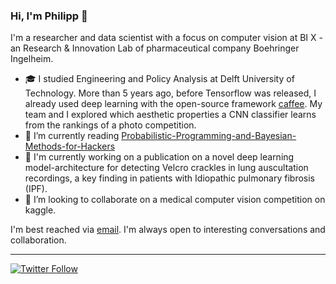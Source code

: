 ### Hi, I'm Philipp 👋

I'm a researcher and data scientist with a focus on computer vision at BI X - an Research & Innovation Lab of pharmaceutical company Boehringer Ingelheim. 

- 🎓 I studied Engineering and Policy Analysis at Delft University of Technology. More than 5 years ago, before Tensorflow was released, I already used deep learning with the open-source framework [caffee](https://caffe.berkeleyvision.org). My team and I explored which aesthetic properties a CNN classifier learns from the rankings of a photo competition.
- 🌱 I’m currently reading [Probabilistic-Programming-and-Bayesian-Methods-for-Hackers](https://camdavidsonpilon.github.io/Probabilistic-Programming-and-Bayesian-Methods-for-Hackers/)
- 📝 I'm currently working on a publication on a novel deep learning model-architecture for detecting Velcro crackles in lung auscultation recordings, a key finding in patients with Idiopathic pulmonary fibrosis (IPF).
- 👯 I’m looking to collaborate on a medical computer vision competition on kaggle.

I'm best reached via [email](philippschw@gmail.com). I'm always open to interesting conversations and collaboration.

---
[![Twitter Follow](https://img.shields.io/twitter/follow/chipro?label=Follow&style=social)](https://twitter.com/philippschw)
